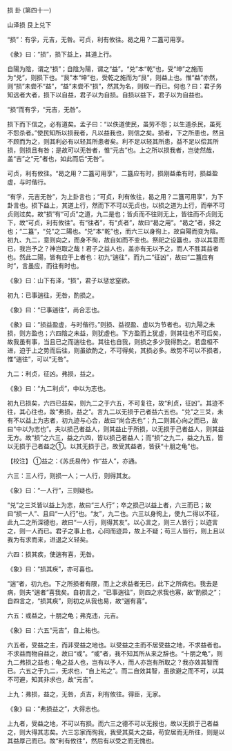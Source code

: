损 卦 (第四十一)

山泽损 艮上兑下

“损”：有孚，元吉，无咎。可贞，利有攸往。曷之用？二簋可用享。

《彖》曰：“损”，损下益上，其道上行。

自陽为陰，谓之“损”；自陰为陽，谓之“益”。“兑”本“乾”也，受“坤”之施而为“兑”，则损下也。“艮”本“坤”也，受乾之施而为“艮”，则益上也。惟“益”亦然，则“损”未尝不“益”，“益”未尝不“损”，然其为名，则取一而已。何也？曰：君子务知远者大者，损下以自益，君子以为自损。自损以益下，君子以为自益也。

“损”而有孚，“元吉，无咎”。

损下而下信之，必有道矣。孟子曰：“以佚道使民，虽劳不怨；以生道杀民，虽死不怨杀者。”使民知所以损我者，凡以益我也，则信之矣。损者，下之所患也，然且不顾而为之，则其利必有以轻其所患者矣。利不足以轻其所患，益不足以偿其所损，则损且有咎；是故可以无咎者，惟“元吉”也。上之所以损我者，岂徒然哉，盖“吉”之“元”者也，如此而后“无咎”。

可贞，利有攸往。“曷之用？二簋可用享”，二簋应有时，损刚益柔有时，损益盈虚，与时偕行。

“有孚，元吉无咎”，为上卦言也；“可贞，利有攸往，曷之用？二簋可用享”，为下卦言也。损下益上，其道上行，然而下不可以无贞也，以损之道为上行，而举不可贞则过矣。故“损”有“可贞”之道，九二是也；皆贞而不往则无上，皆往而不贞则无下，故“可贞，利有攸往”。有“往者”，有“贞者”，故曰“曷之用”。“曷之”者，择之也；“二簋”，“兑”之二陽也。“兑”本“乾”也，而六三以身徇上，故自陽而变为陰。初九、九二，意则向之，而身不徇，故自如而不变也。祭祀之设簋也，亦以其意而已，我岂予之？神岂取之哉！君子之益人也，盖亦有无以予之，而人不胜其益者也。然此二陽，皆有应于上者也：初九“遄往”，而九二“征凶”，故曰“二簋应有时”，言虽应，而往有时也。

《象》曰：山下有泽，“损”，君子以惩忿窒欲。

初九：已事遄往，无咎，酌损之。

《象》曰：“巳事遄往”，尚合志也。

《彖》曰：“损益盈虚，与时偕行。”则损、益视盈、虚以为节者也。初九陽之未损，则方盈也；六四陰之未益，则犹虚也。下方盈而上犹虚，则其往也不可后矣，故我虽有事，当且已之而遄往也。其往也自我，则损之多少我得酌之。若盘桓不进，迫于上之势而后往，则虽欲酌之，不可得矣，其损必多。故势不可以不损者，惟“遄往”，可以“无咎”。

九二：利贞，征凶。弗损，益之。

《象》曰：“九二利贞”，中以为志也。

初九已损矣，六四已益矣，则九二之于六五，不可复往，故“利贞，征凶”。其迹不往，其心往也，故“弗损，益之”。言九二以无损于己者益六五也。“兑”之三爻，未有不以益上为志者，初九迹与心合，故曰“尚合志也”；九二则其心向之而已，故曰“中以为志也”。夫以损己者益人，则其益止于所损，以无损于己者益人，则其益无方。故“损”之六三，益之六四，皆以损己者益人；而“损”之九二，益之九五，皆以无损于己者益之①。以其无损于己，故受其益者，皆获“十朋之龟”也。

【校注】 ①益之：《苏氏易传》作“益人”，亦通。

六三：三人行，则损一人；一人行，则得其友。

《象》曰：“一人行”，三则疑也。

“兑”之三爻皆以益上为志，故曰“三人行”；卒之损己以益上者，六三而已；故曰“损一人”、且曰“一人行”也。“友”，九二也。六三以身徇上，使九二得以不征，此九二之所深德也，故曰“一人行，则得其友”。以心言之，则三人皆行；以迹言之，则一人而已。君子之事上也，心同而迹异，故上不疑；苟三人皆行，则上且以我为有求而来，进退之义轻矣。

六四：损其疾，使遄有喜，无咎。

《象》曰：“损其疾”，亦可喜也。

“遄”者，初九也。下之所损者有限，而上之求益者无已，此下之所病也。我去是病，则夫“遄者”喜我矣。自初言之，“已事遄往”，则四之求我也寡，故“酌损之”；自四言之，“损其疾”，则初之从我也易，故“遄有喜”。

六五：或益之，十朋之龟；弗克违，元吉。

《象》曰：六五“元吉”，自上祐也。

六五者，受益之主，而非受益之地也。以受益之主而不居受益之地，不求益者也。不求益而物自益之，故曰“或”。“或”者，我不知其所从来之辞也。“十朋之龟”，则九二弗损之益也；龟之益人也，岂有以予人，而人亦岂有所取之？我亦效其智而已。六五之于九二，无求也，“自上祐之”。而二自效其智，虽欲避之而不可，以其不可避，知其非求也，故“元吉”。

上九：弗损，益之，无咎，贞吉，利有攸往。得臣，无家。

《象》曰：“弗损益之”，大得志也。

上九者，受益之地，不可以有损。而六三之德不可以无报也，故以无损于己者益之，则大得其志矣。六三忘家而徇我，我受其莫大之益，苟安居而无所往，则是以其益厚己而已。故“利有攸往”，然后有以受之而无愧也。

